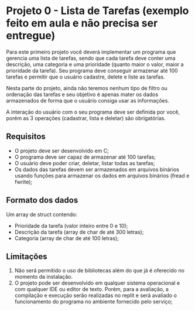# Projeto 0 - Lista de Tarefas (exemplo feito em aula e não precisa ser entregue)

Para este primeiro projeto você deverá implementar um programa que gerencia uma lista de tarefas, sendo que cada tarefa deve conter uma descrição, uma categoria e uma prioridade (quanto maior o valor, maior a prioridade da tarefa). Seu programa deve conseguir armazenar até 100 tarefas e permitir que o usuário cadastre, delete e liste as tarefas.

Nesta parte do projeto, ainda não teremos nenhum tipo de filtro ou ordenação das tarefas e seu objetivo é apenas mater os dados armazenados de forma que o usuário consiga usar as informações.

A interação do usuário com o seu programa deve ser definida por você, porém as 3 operações (cadastrar, lista e deletar) são obrigatórias.

## Requisitos

- O projeto deve ser desenvolvido em C;
- O programa deve ser capaz de armazenar até 100 tarefas;
- O usuário deve poder criar, deletar, listar todas as tarefas;
- Os dados das tarefas devem ser armazenados em arquivos binários usando funções para armazenar os dados em arquivos binários (fread e fwrite);

## Formato dos dados

Um array de struct contendo:

- Prioridade da tarefa (valor inteiro entre 0 e 10);
- Descrição da tarefa (array de char de até 300 letras);
- Categoria (array de char de até 100 letras);

## Limitações

1. Não será permitido o uso de bibliotecas além do que já é oferecido no momento da instalação.
2. O projeto pode ser desenvolvido em qualquer sistema operacional e com qualquer IDE ou editor de texto. Porém, para a avaliação, a compilação e execução serão realizadas no replit e será avaliado o funcionamento do programa no ambiente fornecido pelo serviço;